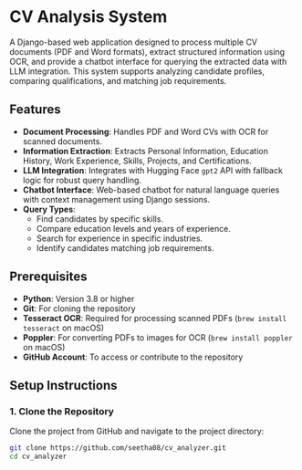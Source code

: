 # CV Analysis System

A Django-based web application designed to process multiple CV documents (PDF and Word formats), extract structured information using OCR, and provide a chatbot interface for querying the extracted data with LLM integration. This system supports analyzing candidate profiles, comparing qualifications, and matching job requirements.

## Features
- **Document Processing**: Handles PDF and Word CVs with OCR for scanned documents.
- **Information Extraction**: Extracts Personal Information, Education History, Work Experience, Skills, Projects, and Certifications.
- **LLM Integration**: Integrates with Hugging Face `gpt2` API with fallback logic for robust query handling.
- **Chatbot Interface**: Web-based chatbot for natural language queries with context management using Django sessions.
- **Query Types**: 
  - Find candidates by specific skills.
  - Compare education levels and years of experience.
  - Search for experience in specific industries.
  - Identify candidates matching job requirements.

## Prerequisites
- **Python**: Version 3.8 or higher
- **Git**: For cloning the repository
- **Tesseract OCR**: Required for processing scanned PDFs (`brew install tesseract` on macOS)
- **Poppler**: For converting PDFs to images for OCR (`brew install poppler` on macOS)
- **GitHub Account**: To access or contribute to the repository

## Setup Instructions

### 1. Clone the Repository
Clone the project from GitHub and navigate to the project directory:
```bash
git clone https://github.com/seetha08/cv_analyzer.git
cd cv_analyzer